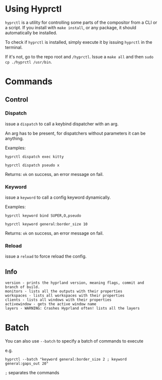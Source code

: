 # Using Hyprctl

`hyprctl` is a utility for controlling some parts of the compositor from a CLI or a script. If you install with `make install`, or any package, it should automatically be installed. 

To check if `hyprctl` is installed, simply execute it by issuing `hyprctl` in the terminal.

If it's not, go to the repo root and `/hyprctl`. Issue a `make all` and then `sudo cp ./hyprctl /usr/bin`.

# Commands

## Control
### Dispatch

issue a `dispatch` to call a keybind dispatcher with an arg.

An arg has to be present, for dispatchers without parameters it can be anything.

Examples:
```
hyprctl dispatch exec kitty

hyprctl dispatch pseudo x
```

Returns: `ok` on success, an error message on fail.

### Keyword

issue a `keyword` to call a config keyword dynamically.

Examples:
```
hyprctl keyword bind SUPER,O,pseudo

hyprctl keyword general:border_size 10
```

Returns: `ok` on success, an error message on fail.

### Reload

issue a `reload` to force reload the config.

## Info

```
version - prints the hyprland version, meaning flags, commit and branch of build.
monitors - lists all the outputs with their properties
workspaces - lists all workspaces with their properties
clients - lists all windows with their properties
activewindow - gets the active window name
layers - WARNING: Crashes Hyprland often! lists all the layers
```

# Batch
You can also use `--batch` to specify a batch of commands to execute

e.g.
```
hyprctl --batch "keyword general:border_size 2 ; keyword general:gaps_out 20"
```
`;` separates the commands
